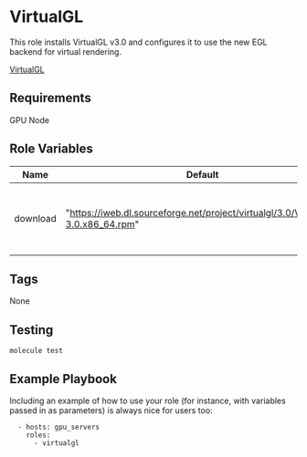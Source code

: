 VirtualGL
=========

This role installs VirtualGL v3.0 and configures it to use the new EGL backend for virtual rendering.

[VirtualGL](https://virtualgl.org/)

Requirements
------------

GPU Node

Role Variables
--------------

| Name                  | Default                                                                         | Description                                    |
| --------------------- | ------------------------------------------------------------------------------- | ---------------------------------------------- |
| download              | "https://iweb.dl.sourceforge.net/project/virtualgl/3.0/VirtualGL-3.0.x86_64.rpm" | Download link to the rpm package provided by VirtualGL | 

Tags
--------------

None

Testing
--------------

`molecule test`

Example Playbook
----------------

Including an example of how to use your role (for instance, with variables passed in as parameters) is always nice for users too:

```
  - hosts: gpu_servers
    roles:
      - virtualgl
```
